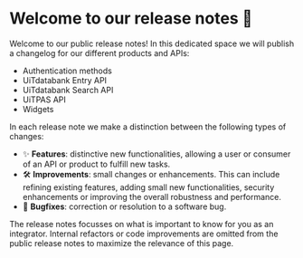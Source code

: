 # Welcome to our release notes 🚀

Welcome to our public release notes! In this dedicated space we will publish a changelog for our different products and APIs:
* Authentication methods
* UiTdatabank Entry API
* UiTdatabank Search API
* UiTPAS API
* Widgets

In each release note we make a distinction between the following types of changes:
* ✨ **Features**: distinctive new functionalities, allowing a user or consumer of an API or product to fulfill new tasks.
* 🛠 **Improvements**: small changes or enhancements. This can include refining existing features, adding small new functionalities, security enhancements or improving the overall robustness and performance.
* 🐛 **Bugfixes**: correction or resolution to a software bug.

The release notes focusses on what is important to know for you as an integrator. Internal refactors or code improvements are omitted from the public release notes to maximize the relevance of this page.

